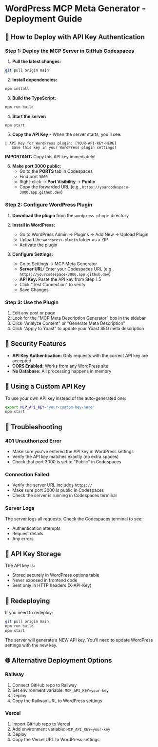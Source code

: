 # WordPress MCP Meta Generator - Deployment Guide

## 🚀 How to Deploy with API Key Authentication

### Step 1: Deploy the MCP Server in GitHub Codespaces

1. **Pull the latest changes:**
```bash
git pull origin main
```

2. **Install dependencies:**
```bash
npm install
```

3. **Build the TypeScript:**
```bash
npm run build
```

4. **Start the server:**
```bash
npm start
```

5. **Copy the API Key** - When the server starts, you'll see:
```
🔑 API Key for WordPress plugin: [YOUR-API-KEY-HERE]
   Save this key in your WordPress plugin settings!
```
**IMPORTANT:** Copy this API key immediately!

6. **Make port 3000 public:**
   - Go to the **PORTS** tab in Codespaces
   - Find port `3000`
   - Right-click → **Port Visibility** → **Public**
   - Copy the forwarded URL (e.g., `https://yourcodespace-3000.app.github.dev`)

### Step 2: Configure WordPress Plugin

1. **Download the plugin** from the `wordpress-plugin` directory
2. **Install in WordPress:**
   - Go to WordPress Admin → Plugins → Add New → Upload Plugin
   - Upload the `wordpress-plugin` folder as a ZIP
   - Activate the plugin

3. **Configure Settings:**
   - Go to Settings → MCP Meta Generator
   - **Server URL:** Enter your Codespaces URL (e.g., `https://yourcodespace-3000.app.github.dev`)
   - **API Key:** Paste the API key from Step 1.5
   - Click "Test Connection" to verify
   - Save Changes

### Step 3: Use the Plugin

1. Edit any post or page
2. Look for the "MCP Meta Description Generator" box in the sidebar
3. Click "Analyze Content" or "Generate Meta Description"
4. Click "Apply to Yoast" to update your Yoast SEO meta description

## 🔐 Security Features

- **API Key Authentication:** Only requests with the correct API key are accepted
- **CORS Enabled:** Works from any WordPress site
- **No Database:** All processing happens in memory

## 🔧 Using a Custom API Key

To use your own API key instead of the auto-generated one:

```bash
export MCP_API_KEY="your-custom-key-here"
npm start
```

## 🐛 Troubleshooting

### 401 Unauthorized Error
- Make sure you've entered the API key in WordPress settings
- Verify the API key matches exactly (no extra spaces)
- Check that port 3000 is set to "Public" in Codespaces

### Connection Failed
- Verify the server URL includes `https://`
- Make sure port 3000 is public in Codespaces
- Check the server is running in Codespaces terminal

### Server Logs
The server logs all requests. Check the Codespaces terminal to see:
- Authentication attempts
- Request details
- Any errors

## 📝 API Key Storage

The API key is:
- Stored securely in WordPress options table
- Never exposed in frontend code
- Sent only in HTTP headers (X-API-Key)

## 🔄 Redeploying

If you need to redeploy:
```bash
git pull origin main
npm run build
npm start
```

The server will generate a NEW API key. You'll need to update WordPress settings with the new key.

## 🌐 Alternative Deployment Options

### Railway
1. Connect GitHub repo to Railway
2. Set environment variable: `MCP_API_KEY=your-key`
3. Deploy
4. Copy the Railway URL to WordPress settings

### Vercel
1. Import GitHub repo to Vercel
2. Add environment variable: `MCP_API_KEY=your-key`
3. Deploy
4. Copy the Vercel URL to WordPress settings